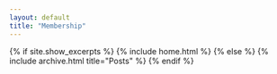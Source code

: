 ```yaml
---
layout: default
title: "Membership"
---
```


{% if site.show_excerpts %}
  {% include home.html %}
{% else %}
  {% include archive.html title="Posts" %}
{% endif %}
